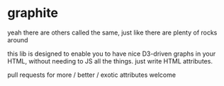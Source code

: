 # graphite
yeah there are others called the same, just like there are plenty of rocks around

this lib is designed to enable you to have nice D3-driven graphs in your HTML, without needing to JS all the things.
just write HTML attributes.

pull requests for more / better / exotic attributes welcome
